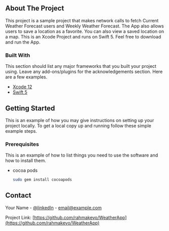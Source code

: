 <!-- ABOUT THE PROJECT -->
## About The Project

This project is a sample project that makes network calls to fetch Current Weather Forecast users and Weekly Weather Forecast. The App also allows users to save a location as a favorite. You can also view a saved location on a map. This is an Xcode Project and runs on Swift 5. Feel free to download and run the App.

### Built With

This section should list any major frameworks that you built your project using. Leave any add-ons/plugins for the acknowledgements section. Here are a few examples.
* [Xcode 12](https://developer.apple.com/xcode/)
* [Swift 5](https://swift.org/blog/swift-5-released/)

<!-- GETTING STARTED -->
## Getting Started

This is an example of how you may give instructions on setting up your project locally.
To get a local copy up and running follow these simple example steps.

### Prerequisites

This is an example of how to list things you need to use the software and how to install them.
* cocoa pods
  ```sh
  sudo gem install cocoapods
  
<!-- CONTACT -->
## Contact

Your Name - [@linkedIn](https://www.linkedin.com/in/kevin-siundu-506b2a162/) - email@example.com

Project Link: [https://github.com/rahmakevo/WeatherApp](https://github.com/rahmakevo/WeatherApp)
